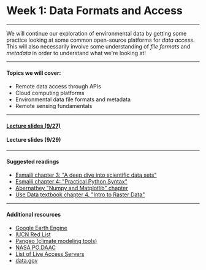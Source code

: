 # Week 1: Data Formats and Access
------------------

We will continue our exploration of environmental data by getting some practice looking at some common open-source platforms for _data access_. 
This will also necessarily involve some understanding of _file formats_ and _metadata_ in order to understand what we're looking at!

__________________
#### Topics we will cover:
* Remote data access through APIs
* Cloud computing platforms
* Environmental data file formats and metadata
* Remote sensing fundamentals

-------------------
#### [Lecture slides (9/27)](https://drive.google.com/file/d/10v9Fq7P2a4A6oY0mY4uaYN5CeKv-GUvM/view?usp=sharing)

#### Lecture slides (9/29)
-------------------
#### Suggested readings

* [Esmaili chapter 3: "A deep dive into scientific data sets"](https://agupubs.onlinelibrary.wiley.com/doi/epdf/10.1002/9781119606925.ch3)
* [Esmaili chapter 4: "Practical Python Syntax"](https://agupubs.onlinelibrary.wiley.com/doi/epdf/10.1002/9781119606925.ch4)
* [Abernathey "Numpy and Matplotlib" chapter](https://earth-env-data-science.github.io/lectures/basic_scipy/numpy_and_matplotlib.html)
* [Use Data textbook chapter 4, "Intro to Raster Data"](https://www.earthdatascience.org/courses/use-data-open-source-python/intro-raster-data-python/fundamentals-raster-data/)

--------------------
#### Additional resources
* [Google Earth Engine](https://earthengine.google.com/)
* [IUCN Red List](https://www.iucnredlist.org/)
* [Pangeo (climate modeling tools)](https://pangeo.io/)
* [NASA PO.DAAC](https://podaac.jpl.nasa.gov/)
* [List of Live Access Servers](https://ferret.pmel.noaa.gov/LAS/documentation/las-servers)
* [data.gov](https://data.gov/)
